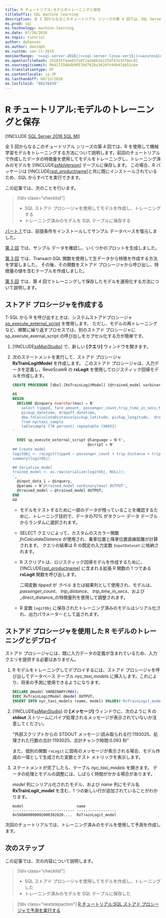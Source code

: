```yaml
---
title: R チュートリアル:モデルのトレーニングと保存
titleSuffix: SQL machine learning
description: 全 5 回からなるこのチュートリアル シリーズの第 4 回では、SQL Server の Transact-SQL と SQL 機械学習を使用し、R でモデルをトレーニングし、保存します。
ms.prod: sql
ms.technology: machine-learning
ms.date: 07/30/2020
ms.topic: tutorial
author: dphansen
ms.author: davidph
ms.custom: seo-lt-2019
monikerRange: '>=sql-server-2016||>=sql-server-linux-ver15||>=azuresqldb-mi-current||=sqlallproducts-allversions'
ms.openlocfilehash: 242835f4ae65fa0f2ada862e225df47e35f8ec82
ms.sourcegitcommit: 9b41725d6db9957dd7928a3620fe4db41eb51c6e
ms.translationtype: HT
ms.contentlocale: ja-JP
ms.lasthandoff: 08/13/2020
ms.locfileid: "88178439"
---
```

# <a name="r-tutorial-train-and-save-model"></a>R チュートリアル:モデルのトレーニングと保存
[!INCLUDE [SQL Server 2016 SQL MI](../../includes/applies-to-version/sqlserver2016-asdbmi.md)]

全 5 回からなるこのチュートリアル シリーズの第 4 回では、R を使用して機械学習モデルをトレーニングする方法について説明します。前回のチュートリアルで作成したデータの特徴量を使用してモデルをトレーニングし、トレーニング済みのモデルを [!INCLUDE[ssNoVersion](../../includes/ssnoversion-md.md)] テーブルに保存します。 この場合、R パッケージは [!INCLUDE[rsql_productname](../../includes/rsql-productname-md.md)]と共に既にインストールされているため、SQL からすべてを実行できます。

この記事では、次のことを行います。

> [!div class="checklist"]
> + SQL ストアド プロシージャを使用してモデルを作成し、トレーニングする
> + トレーニング済みのモデルを SQL テーブルに保存する

[パート 1 ](r-taxi-classification-introduction.md)では、前提条件をインストールしてサンプル データベースを復元しました。

[第 2 回](r-taxi-classification-explore-data.md) では、サンプル データを確認し、いくつかのプロットを生成しました。

[第 3 回](r-taxi-classification-create-features.md) では、Transact-SQL 関数を使用して生データから特徴を作成する方法を学習しました。 その後、その関数をストアド プロシージャから呼び出し、特徴量の値を含むテーブルを作成しました。

[第 5 回](r-taxi-classification-deploy-model.md) では、第 4 回でトレーニングして保存したモデルを運用化する方法について説明します。

## <a name="create-the-stored-procedure"></a>ストアド プロシージャを作成する

T-SQL から R を呼び出すときは、システムストアドプロシージャ [sp_execute_external_script](../../relational-databases/system-stored-procedures/sp-execute-external-script-transact-sql.md) を使用します。 ただし、モデルの再トレーニングなど、頻繁に繰り返すプロセスでは、別のストアド プロシージャに sp_execute_exernal_script の呼び出しをカプセル化する方が簡単です。

1. [!INCLUDE[ssManStudio](../../includes/ssmanstudio-md.md)] で、新しい **[クエリ]** ウィンドウを開きます。

2. 次のステートメントを実行して、ストアド プロシージャ **RxTrainLogitModel** を作成します。 このストアド プロシージャは、入力データを定義し、RevoScaleR の **rxLogit** を使用してロジスティック回帰モデルを作成します。

   ```sql
   CREATE PROCEDURE [dbo].[RxTrainLogitModel] (@trained_model varbinary(max) OUTPUT)
   
   AS
   BEGIN
     DECLARE @inquery nvarchar(max) = N'
       select tipped, fare_amount, passenger_count,trip_time_in_secs,trip_distance,
       pickup_datetime, dropoff_datetime,
       dbo.fnCalculateDistance(pickup_latitude, pickup_longitude,  dropoff_latitude, dropoff_longitude) as direct_distance
       from nyctaxi_sample
       tablesample (70 percent) repeatable (98052)
   '
   
     EXEC sp_execute_external_script @language = N'R',
                                     @script = N'
   ## Create model
   logitObj <- rxLogit(tipped ~ passenger_count + trip_distance + trip_time_in_secs + direct_distance, data = InputDataSet)
   summary(logitObj)
   
   ## Serialize model 
   trained_model <- as.raw(serialize(logitObj, NULL));
   ',
     @input_data_1 = @inquery,
     @params = N'@trained_model varbinary(max) OUTPUT',
     @trained_model = @trained_model OUTPUT; 
   END
   GO
   ```

   + モデルをテストするために一部のデータが残っていることを確認するために、トレーニング目的で、データの70% がタクシー データ テーブルからランダムに選択されます。

   + SELECT クエリによって、カスタムのスカラー関数 *fnCalculateDistance* が使用され、乗車位置と降車位置直線距離が計算されます。 クエリの結果は R の既定の入力変数 `InputDataset` に格納されます。
  
   + R スクリプトは、ロジスティック回帰モデルを作成するために、[!INCLUDE[rsql_productname](../../includes/rsql-productname-md.md)] に含まれる拡張 R 関数の 1 つである **rxLogit** 関数を呼び出します。
  
     二項変数 _tipped_ が *ラベル* または結果列として使用され、モデルは、  _passenger_count_、 _trip_distance_、 _trip_time_in_secs_、および _direct_distance_の特徴量列を使用して調整されます。
  
   + R 変数 `logitObj` に保存されたトレーニング済みのモデルはシリアル化され、出力パラメーターとして返されます。

## <a name="train-and-deploy-the-r-model-using-the-stored-procedure"></a>ストアド プロシージャを使用した R モデルのトレーニングとデプロイ

ストアド プロシージャには、既に入力データの定義が含まれているため、入力クエリを提供する必要はありません。

1. R モデルをトレーニングしてデプロイするには、ストアド プロシージャを呼び出してデータベース テーブル _nyc_taxi_models_ に挿入します。これにより、将来の予測に使用できるようになります。

   ```sql
   DECLARE @model VARBINARY(MAX);
   EXEC RxTrainLogitModel @model OUTPUT;
   INSERT INTO nyc_taxi_models (name, model) VALUES('RxTrainLogit_model', @model);
   ```

2. [!INCLUDE[ssManStudio](../../includes/ssmanstudio-md.md)] の **[メッセージ]** ウィンドウに、次のように R の **stdout** ストリームにパイプ処理されるメッセージが表示されていないか注意してください。 

   "外部スクリプトからの STDOUT メッセージ:読み取られる行:1193025、処理された行数の合計:1193025、合計チャンク時間:0.093 秒"

   また、個別の関数 `rxLogit` に固有のメッセージが表示される場合、モデル作成の一環として生成された変数とテスト メトリックを表示します。

3. ステートメントが完了したら、テーブル *nyc_taxi_models* を開きます。 データの処理とモデルの調整には、しばらく時間がかかる場合があります。

   _model_ 列にシリアル化されたモデル、および _name_ 列にモデル名 **RxTrainLogit_model** を含む、1 つの新しい行が追加されていることがわかります。

   ```text
   model                        name
   ---------------------------- ------------------
   0x580A00000002000302020....  RxTrainLogit_model
   ```

次回のチュートリアルでは、トレーニング済みのモデルを使用して予測を作成します。

## <a name="next-steps"></a>次のステップ

この記事では、次の内容について説明します。

> [!div class="checklist"]
> + SQL ストアド プロシージャを使用してモデルを作成し、トレーニングした
> + トレーニング済みのモデルを SQL テーブルに保存した

> [!div class="nextstepaction"]
> [R チュートリアル:SQL ストアド プロシージャで予測を実行する](r-taxi-classification-deploy-model.md)
